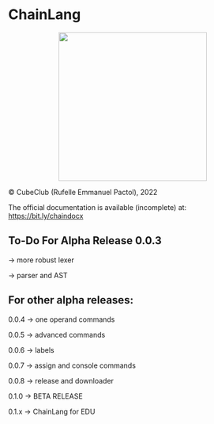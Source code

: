 # ChainLang 
<div id="logo" align="center">
  <img src="https://github.com/Xue64/The-Chain-Language-Project-ChainLang-/blob/main/img/ChainLang.png" height="300px" width="300px">
</div>


© CubeClub (Rufelle Emmanuel Pactol), 2022

The official documentation is available (incomplete) at: https://bit.ly/chaindocx


## To-Do For Alpha Release 0.0.3

-> more robust lexer

-> parser and AST

## For other alpha releases:
0.0.4 -> one operand commands

0.0.5 -> advanced commands

0.0.6 -> labels

0.0.7 -> assign and console commands

0.0.8 -> release and downloader

0.1.0 -> BETA RELEASE

0.1.x -> ChainLang for EDU
